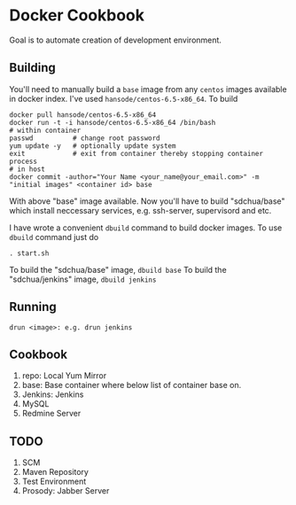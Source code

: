# Docker Cookbook
Goal is to automate creation of development environment.

## Building
You'll need to manually build a `base` image from any `centos` images available in docker index.
I've used `hansode/centos-6.5-x86_64`. To build

```shell
docker pull hansode/centos-6.5-x86_64
docker run -t -i hansode/centos-6.5-x86_64 /bin/bash
# within container
passwd          # change root password
yum update -y   # optionally update system
exit            # exit from container thereby stopping container process
# in host
docker commit -author="Your Name <your_name@your_email.com>" -m "initial images" <container id> base
```

With above "base" image available. Now you'll have to build "sdchua/base" which install neccessary
services, e.g. ssh-server, supervisord and etc.

I have wrote a convenient `dbuild` command to build docker images. To use `dbuild` command just
do
```shell
. start.sh
```

To build the "sdchua/base" image, `dbuild base`
To build the "sdchua/jenkins" image, `dbuild jenkins`

## Running
```shell
drun <image>: e.g. drun jenkins
```

## Cookbook
1. repo: Local Yum Mirror
2. base: Base container where below list of container base on.
3. Jenkins: Jenkins
4. MySQL
5. Redmine Server

## TODO
1. SCM
2. Maven Repository
3. Test Environment
4. Prosody: Jabber Server
